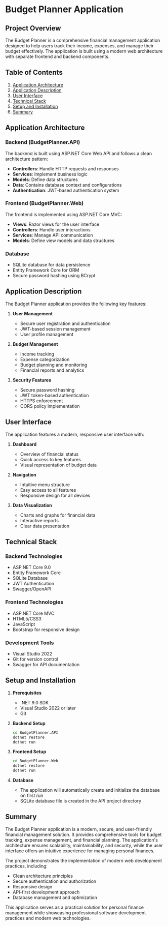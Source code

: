 # Budget Planner Application

## Project Overview
The Budget Planner is a comprehensive financial management application designed to help users track their income, expenses, and manage their budget effectively. The application is built using a modern web architecture with separate frontend and backend components.

## Table of Contents
1. [Application Architecture](#application-architecture)
2. [Application Description](#application-description)
3. [User Interface](#user-interface)
4. [Technical Stack](#technical-stack)
5. [Setup and Installation](#setup-and-installation)
6. [Summary](#summary)

## Application Architecture

### Backend (BudgetPlanner.API)
The backend is built using ASP.NET Core Web API and follows a clean architecture pattern:
- **Controllers**: Handle HTTP requests and responses
- **Services**: Implement business logic
- **Models**: Define data structures
- **Data**: Contains database context and configurations
- **Authentication**: JWT-based authentication system

### Frontend (BudgetPlanner.Web)
The frontend is implemented using ASP.NET Core MVC:
- **Views**: Razor views for the user interface
- **Controllers**: Handle user interactions
- **Services**: Manage API communication
- **Models**: Define view models and data structures

### Database
- SQLite database for data persistence
- Entity Framework Core for ORM
- Secure password hashing using BCrypt

## Application Description

The Budget Planner application provides the following key features:

1. **User Management**
   - Secure user registration and authentication
   - JWT-based session management
   - User profile management

2. **Budget Management**
   - Income tracking
   - Expense categorization
   - Budget planning and monitoring
   - Financial reports and analytics

3. **Security Features**
   - Secure password hashing
   - JWT token-based authentication
   - HTTPS enforcement
   - CORS policy implementation

## User Interface

The application features a modern, responsive user interface with:

1. **Dashboard**
   - Overview of financial status
   - Quick access to key features
   - Visual representation of budget data

2. **Navigation**
   - Intuitive menu structure
   - Easy access to all features
   - Responsive design for all devices

3. **Data Visualization**
   - Charts and graphs for financial data
   - Interactive reports
   - Clear data presentation

## Technical Stack

### Backend Technologies
- ASP.NET Core 9.0
- Entity Framework Core
- SQLite Database
- JWT Authentication
- Swagger/OpenAPI

### Frontend Technologies
- ASP.NET Core MVC
- HTML5/CSS3
- JavaScript
- Bootstrap for responsive design

### Development Tools
- Visual Studio 2022
- Git for version control
- Swagger for API documentation

## Setup and Installation

1. **Prerequisites**
   - .NET 9.0 SDK
   - Visual Studio 2022 or later
   - Git

2. **Backend Setup**
   ```bash
   cd BudgetPlanner.API
   dotnet restore
   dotnet run
   ```

3. **Frontend Setup**
   ```bash
   cd BudgetPlanner.Web
   dotnet restore
   dotnet run
   ```

4. **Database**
   - The application will automatically create and initialize the database on first run
   - SQLite database file is created in the API project directory

## Summary

The Budget Planner application is a modern, secure, and user-friendly financial management solution. It provides comprehensive tools for budget tracking, expense management, and financial planning. The application's architecture ensures scalability, maintainability, and security, while the user interface offers an intuitive experience for managing personal finances.

The project demonstrates the implementation of modern web development practices, including:
- Clean architecture principles
- Secure authentication and authorization
- Responsive design
- API-first development approach
- Database management and optimization

This application serves as a practical solution for personal finance management while showcasing professional software development practices and modern web technologies.

